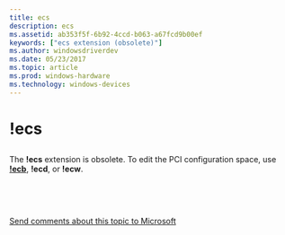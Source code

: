 ```yaml
---
title: ecs
description: ecs
ms.assetid: ab353f5f-6b92-4ccd-b063-a67fcd9b00ef
keywords: ["ecs extension (obsolete)"]
ms.author: windowsdriverdev
ms.date: 05/23/2017
ms.topic: article
ms.prod: windows-hardware
ms.technology: windows-devices
---
```


# !ecs


## <span id="ddk__ecs_dbg"></span><span id="DDK__ECS_DBG"></span>


The **!ecs** extension is obsolete. To edit the PCI configuration space, use [**!ecb**](-ecb---ecd---ecw.md), **!ecd**, or **!ecw**.

 

 

[Send comments about this topic to Microsoft](mailto:wsddocfb@microsoft.com?subject=Documentation%20feedback%20[debugger\debugger]:%20!ecs%20%20RELEASE:%20%285/15/2017%29&body=%0A%0APRIVACY%20STATEMENT%0A%0AWe%20use%20your%20feedback%20to%20improve%20the%20documentation.%20We%20don't%20use%20your%20email%20address%20for%20any%20other%20purpose,%20and%20we'll%20remove%20your%20email%20address%20from%20our%20system%20after%20the%20issue%20that%20you're%20reporting%20is%20fixed.%20While%20we're%20working%20to%20fix%20this%20issue,%20we%20might%20send%20you%20an%20email%20message%20to%20ask%20for%20more%20info.%20Later,%20we%20might%20also%20send%20you%20an%20email%20message%20to%20let%20you%20know%20that%20we've%20addressed%20your%20feedback.%0A%0AFor%20more%20info%20about%20Microsoft's%20privacy%20policy,%20see%20http://privacy.microsoft.com/default.aspx. "Send comments about this topic to Microsoft")




